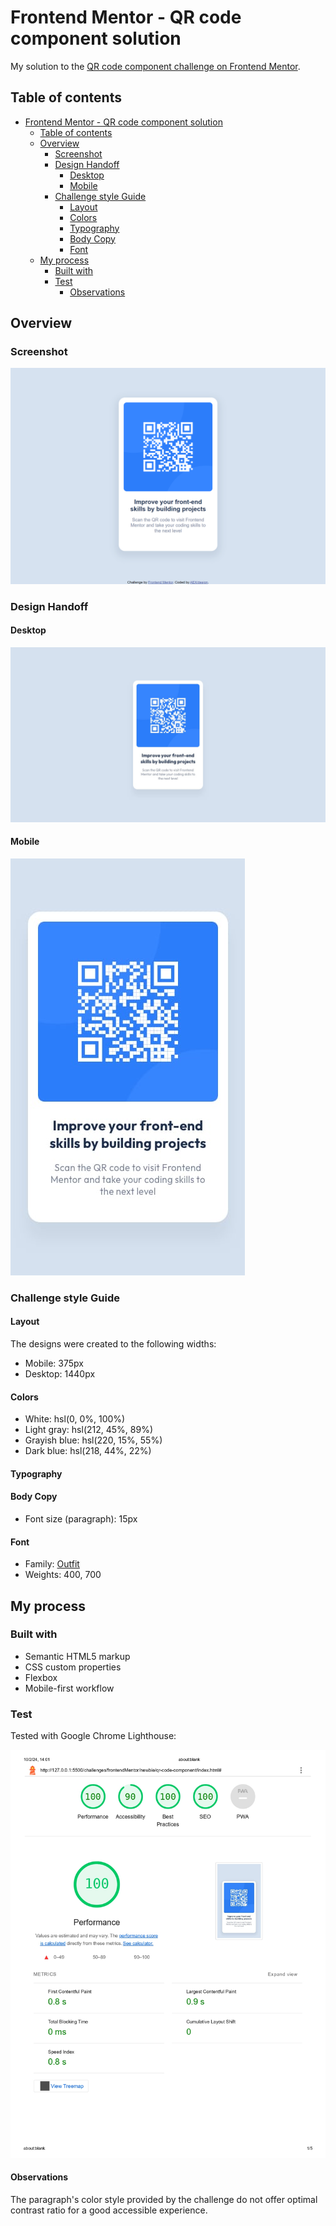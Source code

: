 # Frontend Mentor - QR code component solution

My solution to the [QR code component challenge on Frontend Mentor](https://www.frontendmentor.io/challenges/qr-code-component-iux_sIO_H).

## Table of contents

- [Frontend Mentor - QR code component solution](#frontend-mentor---qr-code-component-solution)
  - [Table of contents](#table-of-contents)
  - [Overview](#overview)
    - [Screenshot](#screenshot)
    - [Design Handoff](#design-handoff)
      - [Desktop](#desktop)
      - [Mobile](#mobile)
    - [Challenge style Guide](#challenge-style-guide)
      - [Layout](#layout)
      - [Colors](#colors)
      - [Typography](#typography)
      - [Body Copy](#body-copy)
      - [Font](#font)
  - [My process](#my-process)
    - [Built with](#built-with)
    - [Test](#test)
      - [Observations](#observations)


## Overview

### Screenshot

![](./assets/screens/qr-code-component_index.html.png)

### Design Handoff

#### Desktop

![](./assets/design-example/desktop-design.jpg)

#### Mobile

![](./assets/design-example/mobile-design.jpg)

### Challenge style Guide

#### Layout

The designs were created to the following widths:

- Mobile: 375px
- Desktop: 1440px

#### Colors

- White: hsl(0, 0%, 100%)
- Light gray: hsl(212, 45%, 89%)
- Grayish blue: hsl(220, 15%, 55%)
- Dark blue: hsl(218, 44%, 22%)

#### Typography

#### Body Copy

- Font size (paragraph): 15px

#### Font

- Family: [Outfit](https://fonts.google.com/specimen/Outfit)
- Weights: 400, 700


## My process

### Built with

- Semantic HTML5 markup
- CSS custom properties
- Flexbox
- Mobile-first workflow

### Test
Tested with Google Chrome Lighthouse:

![](./assets/screens/lighthouse-test.jpg)

#### Observations
The paragraph's color style provided by the challenge do not offer optimal contrast ratio for a good accessible experience.